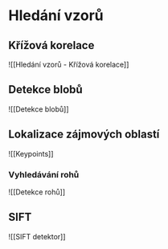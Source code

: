 # Hledání vzorů

## Křížová korelace
![[Hledání vzorů - Křížová korelace]]

## Detekce blobů
![[Detekce blobů]]

## Lokalizace zájmových oblastí
![[Keypoints]]

### Vyhledávání rohů
![[Detekce rohů]]

## SIFT
![[SIFT detektor]]